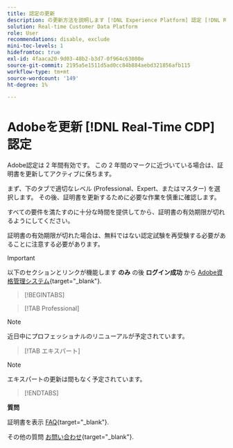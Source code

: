 ```yaml
---
title: 認定の更新
description: の更新方法を説明します [!DNL Experience Platform] 認定 [!DNL Real-Time Customer Data Platform].
solution: Real-time Customer Data Platform
role: User
recommendations: disable, exclude
mini-toc-levels: 1
hidefromtoc: true
exl-id: 4faaca20-9d03-48b2-b3d7-0f964c63000e
source-git-commit: 2195a5e1511d5ad0cc84b884aebd321856afb115
workflow-type: tm+mt
source-wordcount: '149'
ht-degree: 1%

---
```


# Adobeを更新 [!DNL Real-Time CDP] 認定

Adobe認定は 2 年間有効です。 この 2 年間のマークに近づいている場合は、証明書を更新してアクティブに保ちます。

まず、下のタブで適切なレベル (Professional、Expert、またはマスター) を選択します。 その後、証明書を更新するために必要な作業を慎重に確認します。

すべての要件を満たすのに十分な時間を提供してから、証明書の有効期限が切れるようにしてください。

証明書の有効期限が切れた場合は、無料ではない認定試験を再受験する必要があることに注意する必要があります。

>[!IMPORTANT]
>
>以下のセクションとリンクが機能します **のみ** の後 **ログイン成功** から [Adobe資格管理システム](http://www.certmetrics.com/adobe){target="_blank"}.

>[!BEGINTABS]

>[!TAB Professional]

>[!NOTE]
>
>近日中にプロフェッショナルのリニューアルが予定されています。

>[!TAB エキスパート]

>[!NOTE]
>
>エキスパートの更新は間もなく予定されています。

>[!ENDTABS]

**質問**

証明書を表示 [FAQ](https://experienceleague.adobe.com/docs/certification/certification/faq.html?lang=en){target="_blank"}.

その他の質問 [お問い合わせ](mailto:certif@adobe.com){target="_blank"}.

